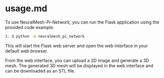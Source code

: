 # usage.md

To use NeuralMesh-Pi-Network, you can run the Flask application using the provided code example.

```bash
1. $ python -m neuralmesh_pi_network
```

This will start the Flask web server and open the web interface in your default web browser.

From the web interface, you can upload a 2D image and generate a 3D mesh. The generated 3D mesh will be displayed in the web interface and can be downloaded as an STL file.
